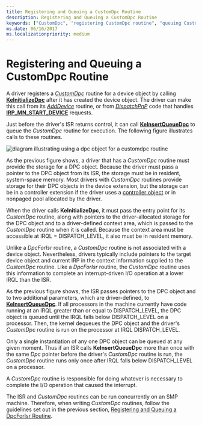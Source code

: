 ```yaml
---
title: Registering and Queuing a CustomDpc Routine
description: Registering and Queuing a CustomDpc Routine
keywords: ["CustomDpc", "registering CustomDpc routine", "queuing CustomDpc routine"]
ms.date: 06/16/2017
ms.localizationpriority: medium
---
```


# Registering and Queuing a CustomDpc Routine





A driver registers a [*CustomDpc*](/windows-hardware/drivers/ddi/wdm/nc-wdm-kdeferred_routine) routine for a device object by calling [**KeInitializeDpc**](/windows-hardware/drivers/ddi/wdm/nf-wdm-keinitializedpc) after it has created the device object. The driver can make this call from its [*AddDevice*](/windows-hardware/drivers/ddi/wdm/nc-wdm-driver_add_device) routine, or from [*DispatchPnP*](/windows-hardware/drivers/ddi/wdm/nc-wdm-driver_dispatch) code that handles [**IRP\_MN\_START\_DEVICE**](./irp-mn-start-device.md) requests.

Just before the driver's ISR returns control, it can call [**KeInsertQueueDpc**](/windows-hardware/drivers/ddi/wdm/nf-wdm-keinsertqueuedpc) to queue the *CustomDpc* routine for execution. The following figure illustrates calls to these routines.

![diagram illustrating using a dpc object for a customdpc routine](images/3cstmdpc.png)

As the previous figure shows, a driver that has a *CustomDpc* routine must provide the storage for a DPC object. Because the driver must pass a pointer to the DPC object from its ISR, the storage must be in resident, system-space memory. Most drivers with *CustomDpc* routines provide storage for their DPC objects in the device extension, but the storage can be in a controller extension if the driver uses a [controller object](./introduction-to-controller-objects.md) or in nonpaged pool allocated by the driver.

When the driver calls **KeInitializeDpc**, it must pass the entry point for its *CustomDpc* routine, along with pointers to the driver-allocated storage for the DPC object and to a driver-defined context area, which is passed to the *CustomDpc* routine when it is called. Because the context area must be accessible at IRQL = DISPATCH\_LEVEL, it also must be in resident memory.

Unlike a *DpcForIsr* routine, a *CustomDpc* routine is not associated with a device object. Nevertheless, drivers typically include pointers to the target device object and current IRP in the context information supplied to the *CustomDpc* routine. Like a *DpcForIsr* routine, the *CustomDpc* routine uses this information to complete an interrupt-driven I/O operation at a lower IRQL than the ISR.

As the previous figure shows, the ISR passes pointers to the DPC object and to two additional parameters, which are driver-defined, to [**KeInsertQueueDpc**](/windows-hardware/drivers/ddi/wdm/nf-wdm-keinsertqueuedpc). If all processors in the machine currently have code running at an IRQL greater than or equal to DISPATCH\_LEVEL, the DPC object is queued until the IRQL falls below DISPATCH\_LEVEL on a processor. Then, the kernel dequeues the DPC object and the driver's *CustomDpc* routine is run on the processor at IRQL DISPATCH\_LEVEL.

Only a single instantiation of any one DPC object can be queued at any given moment. Thus if an ISR calls **KeInsertQueueDpc** more than once with the same *Dpc* pointer before the driver's *CustomDpc* routine is run, the *CustomDpc* routine runs only once after IRQL falls below DISPATCH\_LEVEL on a processor.

A *CustomDpc* routine is responsible for doing whatever is necessary to complete the I/O operation that caused the interrupt.

The ISR and *CustomDpc* routines can be run concurrently on an SMP machine. Therefore, when writing *CustomDpc* routines, follow the guidelines set out in the previous section, [Registering and Queuing a DpcForIsr Routine](registering-and-queuing-a-dpcforisr-routine.md).

 

